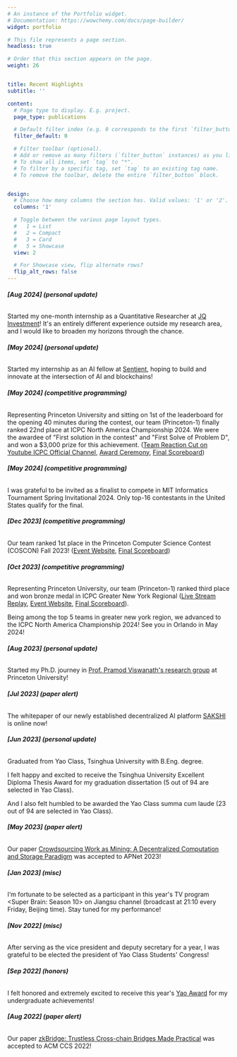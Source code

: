 ```yaml
---
# An instance of the Portfolio widget.
# Documentation: https://wowchemy.com/docs/page-builder/
widget: portfolio

# This file represents a page section.
headless: true

# Order that this section appears on the page.
weight: 26


title: Recent Highlights
subtitle: ''

content:
  # Page type to display. E.g. project.
  page_type: publications

  # Default filter index (e.g. 0 corresponds to the first `filter_button` instance below).
  filter_default: 0

  # Filter toolbar (optional).
  # Add or remove as many filters (`filter_button` instances) as you like.
  # To show all items, set `tag` to "*".
  # To filter by a specific tag, set `tag` to an existing tag name.
  # To remove the toolbar, delete the entire `filter_button` block.


design:
  # Choose how many columns the section has. Valid values: '1' or '2'.
  columns: '1'

  # Toggle between the various page layout types.
  #   1 = List
  #   2 = Compact
  #   3 = Card
  #   5 = Showcase
  view: 2

  # For Showcase view, flip alternate rows?
  flip_alt_rows: false
---
```

###### **[Aug 2024] (personal update)**

Started my one-month internship as a Quantitative Researcher at [JQ Investment](https://www.linkedin.com/company/jq-investments)! It's an entirely different experience outside my research area, and I would like to broaden my horizons through the chance. 

###### **[May 2024] (personal update)**

Started my internship as an AI fellow at [Sentient](https://twitter.com/sentient_agi), hoping to build and innovate at the intersection of AI and blockchains!


###### **[May 2024] (competitive programming)**

Representing Princeton University and sitting on 1st of the leaderboard for the opening 40 minutes during the contest, our team (Princeton-1) finally ranked 22nd place at ICPC North America Championship 2024. We were the awardee of "First solution in the contest" and "First Solve of Problem D", and won a $3,000 prize for this achievement. ([Team Reaction Cut on Youtube ICPC Official Channel](https://www.youtube.com/watch?v=84Zfi-4Kpg0), [Award Ceremony](https://www.youtube.com/watch?v=1YmSAfRicsw), [Final Scoreboard](https://image.icpc.global/nac2024/scoreboard/index.html))

###### **[May 2024] (competitive programming)**

I was grateful to be invited as a finalist to compete in MIT Informatics Tournament Spring Invitational 2024. Only top-16 contestants in the United States qualify for the final.

###### **[Dec 2023] (competitive programming)**

Our team ranked 1st place in the Princeton Computer Science Contest (COSCON) Fall 2023! ([Event Website](https://princetonacm.github.io/coscon/), [Final Scoreboard](https://princetonacm.github.io/coscon/leaderboard))


###### **[Oct 2023] (competitive programming)**

Representing Princeton University, our team (Princeton-1) ranked third place and won bronze medal in ICPC Greater New York Regional ([Live Stream Replay](https://www.youtube.com/watch?v=8imxmuXyOCY), [Event Website](http://acmgnyr.org/year2023/), [Final Scoreboard](http://acmgnyr.org/year2023/scoreboard_final/index.html)).

Being among the top 5 teams in greater new york region, we advanced to the ICPC North America Championship 2024! See you in Orlando in May 2024!
    
###### **[Aug 2023] (personal update)**

Started my Ph.D. journey in  [Prof. Pramod Viswanath's research group](https://web3.princeton.edu/) at Princeton University!

###### **[Jul 2023] (paper alert)**

The whitepaper of our newly established decentralized AI platform [SAKSHI](https://arxiv.org/pdf/2307.16562.pdf) is online now! 

###### **[Jun 2023] (personal update)**

Graduated from Yao Class, Tsinghua University with B.Eng. degree. 

I felt happy and excited to receive the Tsinghua University Excellent Diploma Thesis Award for my graduation dissertation (5 out of 94 are selected in Yao Class). 

And I also felt humbled to be awarded the Yao Class summa cum laude (23 out of 94 are selected in Yao Class).
  
###### **[May 2023] (paper alert)**
Our paper [Crowdsourcing Work as Mining: A Decentralized Computation and Storage Paradigm](https://dl.acm.org/doi/abs/10.1145/3600061.3603177) was accepted to APNet 2023! 
  
###### **[Jan 2023] (misc)**
I‘m fortunate to be selected as a participant in this year's TV program <Super Brain: Season 10> on Jiangsu channel (broadcast at 21:10 every Friday, Beijing time). Stay tuned for my performance!
  
###### **[Nov 2022] (misc)**
After serving as the vice president and deputy secretary for a year, I was grateful to be elected the president of Yao Class Students' Congress!
  
###### **[Sep 2022] (honors)**
I felt honored and extremely excited to receive this year's [Yao Award](https://iiis.tsinghua.edu.cn/en/list-673-1.html) for my undergraduate achievements!
  
###### **[Aug 2022] (paper alert)**
Our paper [zkBridge: Trustless Cross-chain Bridges Made Practical](https://dl.acm.org/doi/abs/10.1145/3548606.3560652) was accepted to ACM CCS 2022! 